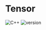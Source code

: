 # Tensor

![C++](https://img.shields.io/badge/C%2B%2B-17-blue)
![version](https://img.shields.io/badge/version%3A-0.0.1-green)

